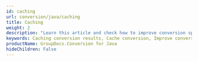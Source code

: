 ```yaml
---
id: caching
url: conversion/java/caching
title: Caching
weight: 2
description: "Learn this article and check how to improve conversion speed and performance when convert document with GroupDocs.Conversion for Java API"
keywords: Caching conversion results, Cache conversion, Improve conversion speed
productName: GroupDocs.Conversion for Java
hideChildren: False
---
```


